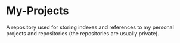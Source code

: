 # My-Projects
A repository used for storing indexes and references to my personal projects and repositories (the repositories are usually private). 
